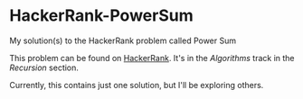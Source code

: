 # HackerRank-PowerSum
My solution(s) to the HackerRank problem called Power Sum

This problem can be found on <a href="https://www.hackerrank.com/challenges/the-power-sum">HackerRank</a>. It's in the <i>Algorithms</i> track in the <i>Recursion</i> section.

Currently, this contains just one solution, but I'll be exploring others.
